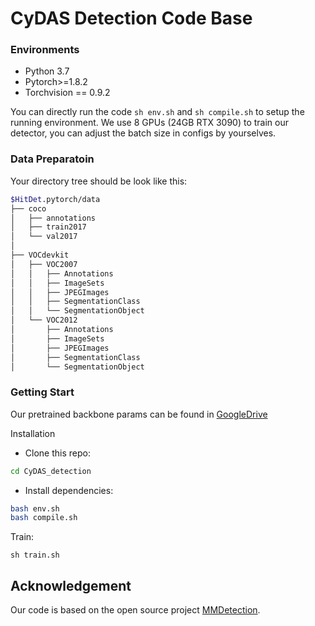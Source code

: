 # CyDAS Detection Code Base

### Environments
- Python 3.7
- Pytorch>=1.8.2
- Torchvision == 0.9.2

You can directly run the code ```sh env.sh``` and ```sh compile.sh``` to setup the running environment.
We use 8 GPUs (24GB RTX 3090) to train our detector, you can adjust the batch size in configs by yourselves.

### Data Preparatoin

Your directory tree should be look like this:

````bash
$HitDet.pytorch/data
├── coco
│   ├── annotations
│   ├── train2017
│   └── val2017
│
├── VOCdevkit
│   ├── VOC2007
│   │   ├── Annotations
│   │   ├── ImageSets
│   │   ├── JPEGImages
│   │   ├── SegmentationClass
│   │   └── SegmentationObject
│   └── VOC2012
│       ├── Annotations
│       ├── ImageSets
│       ├── JPEGImages
│       ├── SegmentationClass
│       └── SegmentationObject
````

### Getting Start

Our pretrained backbone params can be found in [GoogleDrive](https://drive.google.com/drive/folders/1CkFp24bEDq0wUp504BQ68jn5Vs069qox)

Installation
* Clone this repo:
```bash
cd CyDAS_detection
```
* Install dependencies:
```bash
bash env.sh
bash compile.sh
```

Train:
```
sh train.sh
```

## Acknowledgement
Our code is based on the open source project [MMDetection](https://github.com/open-mmlab/mmdetection).
